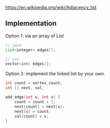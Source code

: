 https://en.wikipedia.org/wiki/Adjacency_list

## Implementation

Option 1: via an array of List

```java
// java
List<integer> edges[];
```
```c++
// c++
vector<int> edges[];
```

Option 2: implement the linked list by your own.
```c
int count = vertex_count;
int [] next, val;

add_edge(int u, int v) {
	count = count + 1;
	next[count] = next[u];
	next[u] = count;
	val[count] = v;
}
```
